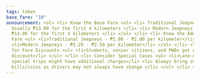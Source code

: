 ```yaml
---
tags: token
base_fare: "10"
announcement: <ol> <li> Know the Base Fare <ul> <li> Traditional Jeepneys –
  Usually ₱13.00 for the first 4 kilometers </li> <li> Modern Jeepneys – Usually
  ₱14.00 for the first 4 kilometers </li> </ul> </li> <li> Know the Additional
  Fare <ul> <li>Traditional Jeepneys - ₱1.80 - ₱2.00 per kilometer</li>
  <li>Modern Jeepneys - ₱2.20 - ₱2.50 per kilometer</li> </ul> </li> <li> Check
  for Fare Discounts <ul> <li>Students, senior citizens, and PWDs get a 20%
  discount</li> </ul> </li> <li> Consider Special Cases <ul> <li>Late-night or
  special trips might have additional charges</li> <li> Always bring small
  bills/coins as drivers may not always have change </li> </ul> </li> </ol>
---
```

